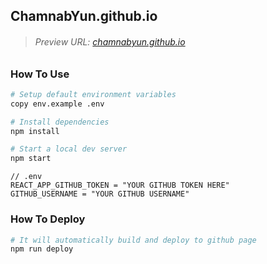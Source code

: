 ﻿## ChamnabYun.github.io


>###### Preview URL: [chamnabyun.github.io](https://chamnabyun.github.io)

### How To Use 

```bash
# Setup default environment variables
copy env.example .env

# Install dependencies
npm install

# Start a local dev server
npm start
```

```env
// .env
REACT_APP_GITHUB_TOKEN = "YOUR GITHUB TOKEN HERE"
GITHUB_USERNAME = "YOUR GITHUB USERNAME"
```

### How To Deploy

```bash
# It will automatically build and deploy to github page
npm run deploy
```